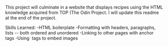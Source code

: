 This project will culminate in a website that displays recipes using the HTML knowledge acquired from TOP (The Odin Project. I will update this readme at the end of the project.

Skills Learned:
-HTML boilerplate
-Formatting with headers, paragraphs, lists -- both ordered    and unordered
-Linking to other pages with anchor tags
-Using <img> tags to embed images